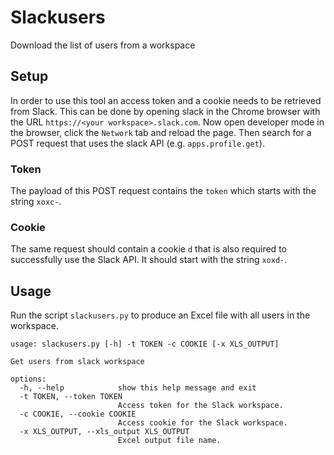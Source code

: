 # Slackusers
Download the list of users from a workspace

## Setup
In order to use this tool an access token and a cookie needs to be retrieved from Slack.
This can be done by opening slack in the Chrome browser with the URL `https://<your workspace>.slack.com`.
Now open developer mode in the browser, click the `Network` tab and reload the page.
Then search for a POST request that uses the slack API (e.g. `apps.profile.get`).

### Token
The payload of this POST request contains the `token` which starts with the string `xoxc-`.

### Cookie
The same request should contain a cookie `d` that is also required to successfully use the Slack API.
It should start with the string `xoxd-`.

## Usage
Run the script `slackusers.py` to produce an Excel file with all users in the workspace.
```
usage: slackusers.py [-h] -t TOKEN -c COOKIE [-x XLS_OUTPUT]

Get users from slack workspace

options:
  -h, --help            show this help message and exit
  -t TOKEN, --token TOKEN
                        Access token for the Slack workspace.
  -c COOKIE, --cookie COOKIE
                        Access cookie for the Slack workspace.
  -x XLS_OUTPUT, --xls_output XLS_OUTPUT
                        Excel output file name.
```
